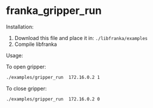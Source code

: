 # franka_gripper_run

Installation:

1. Download this file and place it in: ``./libfranka/examples`` 
2. Compile libfranka 


Usage: 

To open gripper:

```bash
./examples/gripper_run  172.16.0.2 1
```

To close gripper:

```bash
./examples/gripper_run  172.16.0.2 0
```

